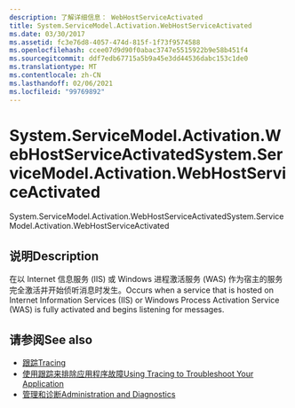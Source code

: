 ```yaml
---
description: 了解详细信息： WebHostServiceActivated
title: System.ServiceModel.Activation.WebHostServiceActivated
ms.date: 03/30/2017
ms.assetid: fc3e76d8-4057-474d-815f-1f73f9574588
ms.openlocfilehash: ccee07d9d90f0abac3747e5515922b9e58b451f4
ms.sourcegitcommit: ddf7edb67715a5b9a45e3dd44536dabc153c1de0
ms.translationtype: MT
ms.contentlocale: zh-CN
ms.lasthandoff: 02/06/2021
ms.locfileid: "99769892"
---
```

# <a name="systemservicemodelactivationwebhostserviceactivated"></a><span data-ttu-id="37964-103">System.ServiceModel.Activation.WebHostServiceActivated</span><span class="sxs-lookup"><span data-stu-id="37964-103">System.ServiceModel.Activation.WebHostServiceActivated</span></span>

<span data-ttu-id="37964-104">System.ServiceModel.Activation.WebHostServiceActivated</span><span class="sxs-lookup"><span data-stu-id="37964-104">System.ServiceModel.Activation.WebHostServiceActivated</span></span>  
  
## <a name="description"></a><span data-ttu-id="37964-105">说明</span><span class="sxs-lookup"><span data-stu-id="37964-105">Description</span></span>  

 <span data-ttu-id="37964-106">在以 Internet 信息服务 (IIS) 或 Windows 进程激活服务 (WAS) 作为宿主的服务完全激活并开始侦听消息时发生。</span><span class="sxs-lookup"><span data-stu-id="37964-106">Occurs when a service that is hosted on Internet Information Services (IIS) or Windows Process Activation Service (WAS) is fully activated and begins listening for messages.</span></span>  
  
## <a name="see-also"></a><span data-ttu-id="37964-107">请参阅</span><span class="sxs-lookup"><span data-stu-id="37964-107">See also</span></span>

- [<span data-ttu-id="37964-108">跟踪</span><span class="sxs-lookup"><span data-stu-id="37964-108">Tracing</span></span>](index.md)
- [<span data-ttu-id="37964-109">使用跟踪来排除应用程序故障</span><span class="sxs-lookup"><span data-stu-id="37964-109">Using Tracing to Troubleshoot Your Application</span></span>](using-tracing-to-troubleshoot-your-application.md)
- [<span data-ttu-id="37964-110">管理和诊断</span><span class="sxs-lookup"><span data-stu-id="37964-110">Administration and Diagnostics</span></span>](../index.md)
